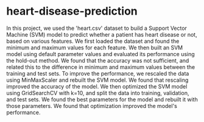 # heart-disease-prediction
In this project, we used the 'heart.csv' dataset to build a Support Vector Machine (SVM) model to predict whether a patient has heart disease or not, based on various features.
We first loaded the dataset and found the minimum and maximum values for each feature. We then built an SVM model using default parameter values and evaluated its performance using the hold-out method. We found that the accuracy was not sufficient, and related this to the difference in minimum and maximum values between the training and test sets. To improve the performance, we rescaled the data using MinMaxScaler and rebuilt the SVM model. We found that rescaling improved the accuracy of the model. We then optimized the SVM model using GridSearchCV with k=10, and split the data into training, validation, and test sets. We found the best parameters for the model and rebuilt it with those parameters. We found that optimization improved the model's performance. 

